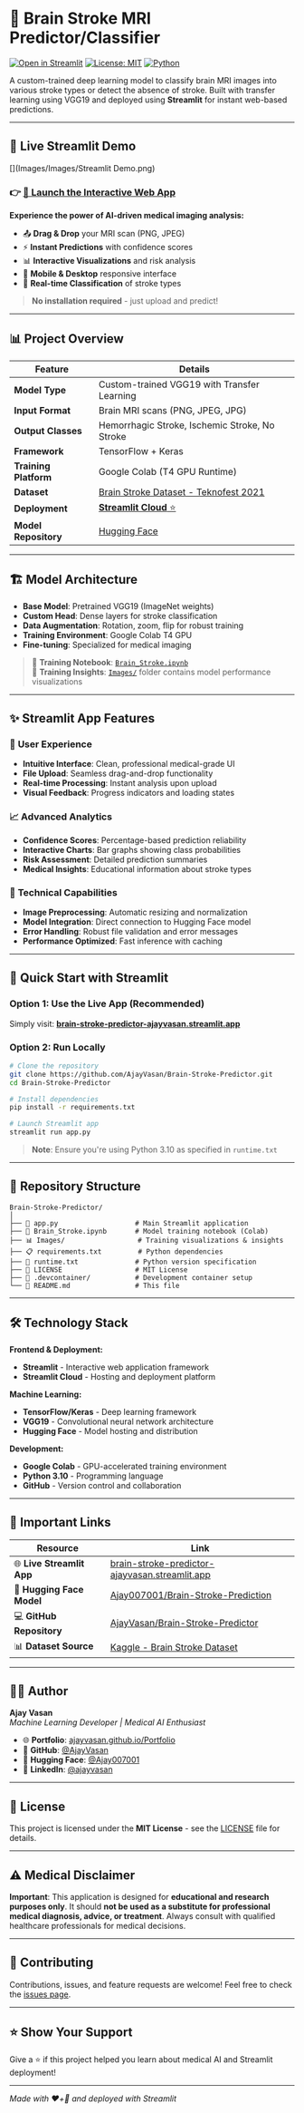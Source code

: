 # 🧠 Brain Stroke MRI Predictor/Classifier

[![Open in Streamlit](https://static.streamlit.io/badges/streamlit_badge_black_white.svg)](https://brain-stroke-predictor-ajayvasan.streamlit.app/)
[![License: MIT](https://img.shields.io/badge/License-MIT-yellow.svg)](LICENSE)
[![Python](https://img.shields.io/badge/python-3.10-blue.svg)](https://www.python.org/downloads/)

A custom-trained deep learning model to classify brain MRI images into various stroke types or detect the absence of stroke. Built with transfer learning using VGG19 and deployed using **Streamlit** for instant web-based predictions.

---

## 🌟 **Live Streamlit Demo**
[](Images/Images/Streamlit Demo.png)

### 👉 **[🚀 Launch the Interactive Web App](https://brain-stroke-predictor-ajayvasan.streamlit.app/)**

**Experience the power of AI-driven medical imaging analysis:**
- 📤 **Drag & Drop** your MRI scan (PNG, JPEG)
- ⚡ **Instant Predictions** with confidence scores
- 📊 **Interactive Visualizations** and risk analysis
- 📱 **Mobile & Desktop** responsive interface
- 🎯 **Real-time Classification** of stroke types

> **No installation required** - just upload and predict!

---

## 📊 Project Overview

| Feature              | Details |
|----------------------|---------|
| **Model Type**       | Custom-trained VGG19 with Transfer Learning |
| **Input Format**     | Brain MRI scans (PNG, JPEG, JPG) |
| **Output Classes**   | Hemorrhagic Stroke, Ischemic Stroke, No Stroke |
| **Framework**        | TensorFlow + Keras |
| **Training Platform** | Google Colab (T4 GPU Runtime) |
| **Dataset**          | [Brain Stroke Dataset - Teknofest 2021](https://www.kaggle.com/datasets/shuvokumarbasakbd/brain-stroke-dataset-colorized-teknofest-2021) |
| **Deployment**       | [**Streamlit Cloud** ⭐](https://brain-stroke-predictor-ajayvasan.streamlit.app/) |
| **Model Repository** | [Hugging Face](https://huggingface.co/Ajay007001/Brain-Stroke-Prediction) |

---

## 🏗️ Model Architecture

- **Base Model**: Pretrained VGG19 (ImageNet weights)
- **Custom Head**: Dense layers for stroke classification
- **Data Augmentation**: Rotation, zoom, flip for robust training
- **Training Environment**: Google Colab T4 GPU
- **Fine-tuning**: Specialized for medical imaging

> 📓 **Training Notebook**: [`Brain_Stroke.ipynb`](./Brain_Stroke.ipynb)  
> 📸 **Training Insights**: [`Images/`](./Images) folder contains model performance visualizations

---

## ✨ **Streamlit App Features**

### 🎨 **User Experience**
- **Intuitive Interface**: Clean, professional medical-grade UI
- **File Upload**: Seamless drag-and-drop functionality  
- **Real-time Processing**: Instant analysis upon upload
- **Visual Feedback**: Progress indicators and loading states

### 📈 **Advanced Analytics**
- **Confidence Scores**: Percentage-based prediction reliability
- **Interactive Charts**: Bar graphs showing class probabilities
- **Risk Assessment**: Detailed prediction summaries
- **Medical Insights**: Educational information about stroke types

### 🔧 **Technical Capabilities**
- **Image Preprocessing**: Automatic resizing and normalization
- **Model Integration**: Direct connection to Hugging Face model
- **Error Handling**: Robust file validation and error messages
- **Performance Optimized**: Fast inference with caching

---

## 🚀 **Quick Start with Streamlit**

### Option 1: Use the Live App (Recommended)
Simply visit: **[brain-stroke-predictor-ajayvasan.streamlit.app](https://brain-stroke-predictor-ajayvasan.streamlit.app/)**

### Option 2: Run Locally
```bash
# Clone the repository
git clone https://github.com/AjayVasan/Brain-Stroke-Predictor.git
cd Brain-Stroke-Predictor

# Install dependencies
pip install -r requirements.txt

# Launch Streamlit app
streamlit run app.py
```

> **Note**: Ensure you're using Python 3.10 as specified in `runtime.txt`

---

## 📁 Repository Structure

```
Brain-Stroke-Predictor/
│
├── 🚀 app.py                   # Main Streamlit application
├── 📓 Brain_Stroke.ipynb       # Model training notebook (Colab)
├── 📊 Images/                  # Training visualizations & insights
├── 📋 requirements.txt         # Python dependencies
├── 🐍 runtime.txt              # Python version specification
├── 📄 LICENSE                  # MIT License
├── 🐳 .devcontainer/           # Development container setup
└── 📖 README.md                # This file
```

---

## 🛠️ Technology Stack

**Frontend & Deployment:**
- **Streamlit** - Interactive web application framework
- **Streamlit Cloud** - Hosting and deployment platform

**Machine Learning:**
- **TensorFlow/Keras** - Deep learning framework
- **VGG19** - Convolutional neural network architecture
- **Hugging Face** - Model hosting and distribution

**Development:**
- **Google Colab** - GPU-accelerated training environment
- **Python 3.10** - Programming language
- **GitHub** - Version control and collaboration

---

## 🔗 Important Links

| Resource | Link |
|----------|------|
| 🌐 **Live Streamlit App** | [brain-stroke-predictor-ajayvasan.streamlit.app](https://brain-stroke-predictor-ajayvasan.streamlit.app/) |
| 🤗 **Hugging Face Model** | [Ajay007001/Brain-Stroke-Prediction](https://huggingface.co/Ajay007001/Brain-Stroke-Prediction) |
| 💻 **GitHub Repository** | [AjayVasan/Brain-Stroke-Predictor](https://github.com/AjayVasan/Brain-Stroke-Predictor) |
| 📊 **Dataset Source** | [Kaggle - Brain Stroke Dataset](https://www.kaggle.com/datasets/shuvokumarbasakbd/brain-stroke-dataset-colorized-teknofest-2021) |

---

## 🧑‍💻 Author

**Ajay Vasan**  
*Machine Learning Developer | Medical AI Enthusiast*

- 🌐 **Portfolio**: [ajayvasan.github.io/Portfolio](https://ajayvasan.github.io/Portfolio)
- 💼 **GitHub**: [@AjayVasan](https://github.com/AjayVasan)
- 🤗 **Hugging Face**: [@Ajay007001](https://huggingface.co/Ajay007001)
- 💼 **LinkedIn**: [@ajayvasan](https://www.linkedin.com/in/ajay-vasan)
---

## 📜 License

This project is licensed under the **MIT License** - see the [LICENSE](LICENSE) file for details.

---

## ⚠️ Medical Disclaimer

**Important**: This application is designed for **educational and research purposes only**. It should **not be used as a substitute for professional medical diagnosis, advice, or treatment**. Always consult with qualified healthcare professionals for medical decisions.

---

## 🤝 Contributing

Contributions, issues, and feature requests are welcome! Feel free to check the [issues page](https://github.com/AjayVasan/Brain-Stroke-Predictor/issues).

---

## ⭐ Show Your Support

Give a ⭐ if this project helped you learn about medical AI and Streamlit deployment!

---

*Made with ❤️+🧠 and deployed with Streamlit*
